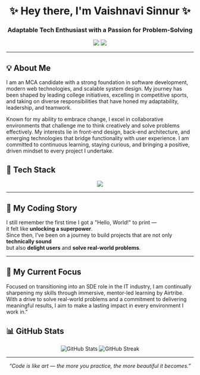 <!-- Profile Header -->
<h1 align="center">✨ Hey there, I'm Vaishnavi Sinnur ✨</h1>
<h3 align="center"> Adaptable Tech Enthusiast with a Passion for Problem-Solving</h3>

<p align="center">
  <a href="https://github.com/vaishnavisinnur"><img src="https://img.shields.io/badge/GitHub-181717?style=for-the-badge&logo=github&logoColor=white"/></a>
  <a href="https://www.linkedin.com/in/vaishnavi-sinnur/"><img src="https://img.shields.io/badge/LinkedIn-0A66C2?style=for-the-badge&logo=linkedin&logoColor=white"/></a>
</p>

---

## 💡 About Me
I am an MCA candidate with a strong foundation in software development, modern web technologies, and scalable system design. My journey has been shaped by leading college initiatives, excelling in competitive sports, and taking on diverse responsibilities that have honed my adaptability, leadership, and teamwork.

Known for my ability to embrace change, I excel in collaborative environments that challenge me to think creatively and solve problems effectively. My interests lie in front-end design, back-end architecture, and emerging technologies that bridge functionality with user experience. I am committed to continuous learning, staying curious, and bringing a positive, driven mindset to every project I undertake.


## 🚀 Tech Stack
<p align="center">
  <img src="https://skillicons.dev/icons?i=html,css,javascript,java,react,nodejs,angular,spring,mysql,git,github,postman" />
</p>

---

## 📖 My Coding Story
I still remember the first time I got a "Hello, World!" to print —  
it felt like **unlocking a superpower**.  
Since then, I’ve been on a journey to build projects that are not only **technically sound**  
but also **delight users** and **solve real-world problems**.

---

## 🎯 My Current Focus
Focused on transitioning into an SDE role in the IT industry, I am continually sharpening my skills through immersive, mentor-led learning by Airtribe. With a drive to solve real-world problems and a commitment to delivering meaningful results, I aim to make a lasting impact in every environment I work in."


## 📊 GitHub Stats
<p align="center">
  <img src="https://github-readme-stats.vercel.app/api?username=vaishnavisinnur&show_icons=true&theme=radical" alt="GitHub Stats"/>
  <img src="https://github-readme-streak-stats.herokuapp.com/?user=vaishnavisinnur&theme=radical" alt="GitHub Streak"/>
</p>

---

<p align="center">
  <i>“Code is like art — the more you practice, the more beautiful it becomes.”</i>
</p>

